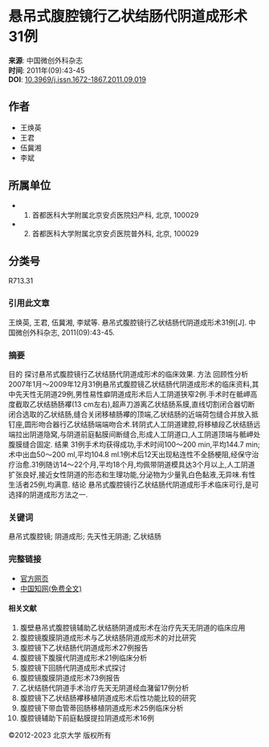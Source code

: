 # 悬吊式腹腔镜行乙状结肠代阴道成形术31例

**来源**: 中国微创外科杂志  
**时间**: 2011年(09):43-45  
**DOI**: [10.3969/j.issn.1672-1867.2011.09.019](http://doi.org/10.3969/j.issn.1672-1867.2011.09.019)

## 作者
- 王焕英
- 王君
- 伍冀湘
- 李斌

## 所属单位
- 1. 首都医科大学附属北京安贞医院妇产科, 北京, 100029
- 2. 首都医科大学附属北京安贞医院普外科, 北京, 100029

## 分类号
R713.31

### 引用此文章
王焕英, 王君, 伍冀湘, 李斌等. 悬吊式腹腔镜行乙状结肠代阴道成形术31例[J]. 中国微创外科杂志, 2011(09):43-45.

### 摘要
目的 探讨悬吊式腹腔镜行乙状结肠代阴道成形术的临床效果. 方法 回顾性分析2007年1月～2009年12月31例悬吊式腹腔镜乙状结肠代阴道成形术的临床资料,其中先天性无阴道29例,男性易性癖阴道成形术后人工阴道狭窄2例.手术时在骶岬高度截取乙状结肠肠襻(13 cm左右),超声刀游离乙状结肠系膜,直线切割闭合器切断闭合选取的乙状结肠,缝合关闭移植肠襻的顶端,乙状结肠的近端荷包缝合并放入抵钉座,圆形吻合器行乙状结肠端端吻合术.转阴式人工阴道建腔,将移植段乙状结肠远端拉出阴道隐窝,与阴道前庭黏膜间断缝合,形成人工阴道口,人工阴道顶端与骶岬处腹膜缝合固定. 结果 31例手术均获得成功,手术时间100～200 min,平均144.7 min;术中出血50～200 ml,平均104.8 ml.1例术后12天出现粘连性不全肠梗阻,经保守治疗治愈.31例随访14～22个月,平均18个月,均佩带阴道模具达3个月以上,人工阴道扩张良好,接近女性阴道的形态和生理功能,分泌物为少量乳白色黏液,无异味.有性生活者25例,均满意. 结论 悬吊式腹腔镜行乙状结肠代阴道成形手术临床可行,是可选择的阴道成形方法之一.

### 关键词
悬吊式腹腔镜; 阴道成形; 先天性无阴道; 乙状结肠

### 完整链接
- [官方网页](http://zgwcwk.paperopen.com/)
- [中国知网(免费全文)](http://kns.cnki.net/KCMS/detail/detail.aspx?filename=ZWWK201109014&DBName=cjfqtotal&dbcode=cjfq)

#### 相关文献
1. 腹壁悬吊式腹腔镜辅助乙状结肠阴道成形术在治疗先天无阴道的临床应用
2. 腹腔镜腹膜阴道成形术与乙状结肠阴道成形术的对比研究
3. 腹腔镜下乙状结肠代阴道成形术27例报告
4. 腹腔镜下腹膜代阴道成形术21例临床分析
5. 腹腔镜下回肠代阴道成形术式探讨
6. 腹腔镜腹膜阴道成形术73例报告
7. 乙状结肠代阴道手术治疗先天无阴道经血潴留17例分析
8. 腹腔镜下乙状结肠襻移植阴道成形术后性功能比较的研究
9. 腹腔镜下带血管蒂回肠移植阴道成形术25例临床分析
10. 腹腔镜辅助下前庭黏膜提拉阴道成形术16例

©2012-2023 北京大学 版权所有